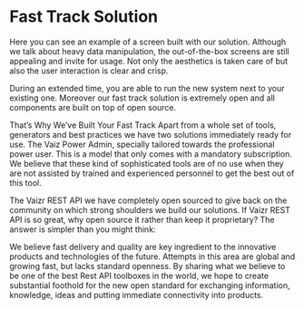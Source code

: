 # Fast Track Solution
Here you can see an example of a screen built with our solution. Although we talk about heavy data manipulation, the out-of-the-box screens are still appealing and invite for usage. Not only the aesthetics is taken care of but also the user interaction is clear and crisp.

During an extended time, you are able to run the new system next to your existing one. Moreover our fast track solution is extremely open and all components are built on top of open source.

That’s Why We’ve Built Your Fast Track
Apart from a whole set of tools, generators and best practices we have two solutions immediately ready for use. The Vaiz Power Admin, specially tailored towards the professional power user. This is a model that only comes with a mandatory subscription. We believe that these kind of sophisticated tools are of no use when they are not assisted by trained and experienced personnel to get the best out of this tool.

The Vaizr REST API we have completely open sourced to give back on the community on which strong shoulders we build our solutions.
If Vaizr REST API is so great, why open source it rather than keep it proprietary? The answer is simpler than you might think:

We believe fast delivery and quality are key ingredient to the innovative products and technologies of the future. Attempts in this area are global and growing fast, but lacks standard openness. By sharing what we believe to be one of the best Rest API toolboxes in the world, we hope to create substantial foothold for the new open standard for exchanging information, knowledge, ideas and putting immediate connectivity into products.